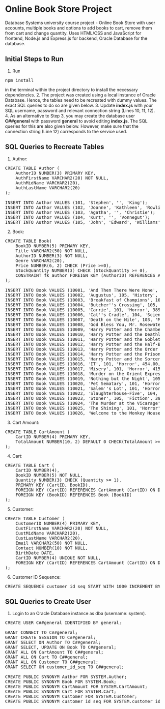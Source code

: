 # Online Book Store Project
Database Systems university course project - Online Book Store with user accounts, multiple books and options to add books to cart, remove them from cart and change quantity. Uses HTML/CSS and JavaScript for frontend, Node.js and Express.js for backend, Oracle Database for the database.

## Initial Steps to Run
1. Run
<pre>npm install</pre>
in the terminal within the project directory to install the necessary dependencies.
2. The project was created using a local instance of Oracle Database. Hence, the tables need to be recreated with dummy values. The exact SQL queries to do so are given below.
3. Update <strong>index.js</strong> with your SQL username, password and relevant connection string (Lines 10, 11, 12).
4. As an alternative to Step 3, you may create the database user <strong>C##general</strong> with password <strong>general</strong> to avoid editing <strong>index.js</strong>. The SQL queries for this are also given below. However, make sure that the connection string (Line 12) corresponds to the service used.

## SQL Queries to Recreate Tables
1. Author:

<pre>CREATE TABLE Author (
    AuthorID NUMBER(3) PRIMARY KEY,
    AuthFirstName VARCHAR2(20) NOT NULL,
    AuthMidName VARCHAR2(20),
    AuthLastName VARCHAR2(20)
);

INSERT INTO Author VALUES (101, 'Stephen', '', 'King');
INSERT INTO Author VALUES (102, 'Joanne', 'Kathleen', 'Rowling');
INSERT INTO Author VALUES (103, 'Agatha', '', 'Christie');
INSERT INTO Author VALUES (104, 'Kurt', '', 'Vonnegut');
INSERT INTO Author VALUES (105, 'John', 'Edward', 'Williams');</pre>

2. Book:

<pre>CREATE TABLE Book(
    BookID NUMBER(5) PRIMARY KEY,
    Title VARCHAR2(50) NOT NULL,
    AuthorID NUMBER(3) NOT NULL,
    Genre VARCHAR2(20),
    Price NUMBER(6, 2) CHECK (Price >=0),
    StockQuantity NUMBER(3) CHECK (StockQuantity >= 0),
    CONSTRAINT fk_author FOREIGN KEY (AuthorID) REFERENCES Author (AuthorID)
);

INSERT INTO Book VALUES (10001, 'And Then There Were None', 103, 'Mystery', 245.00, 12);
INSERT INTO Book VALUES (10002, 'Augustus', 105, 'History', 369.33, 4);
INSERT INTO Book VALUES (10003, 'Breakfast of Champions', 104, 'Satire', 397.00, 9);
INSERT INTO Book VALUES (10004, 'Butcher''s Crossing', 105, 'Western', 399.00, 48);
INSERT INTO Book VALUES (10005, 'Carrie', 101, 'Horror', 389.00, 112);
INSERT INTO Book VALUES (10006, 'Cat''s Cradle', 104, 'Science Fiction', 265.00, 29);
INSERT INTO Book VALUES (10007, 'Death on the Nile', 103, 'Mystery', 277.00, 147);
INSERT INTO Book VALUES (10008, 'God Bless You, Mr. Rosewater', 104, 'Satire', 419.69, 2);
INSERT INTO Book VALUES (10009, 'Harry Potter and the Chamber of Secrets', 102, 'Fantasy', 388.00, 213);
INSERT INTO Book VALUES (10010, 'Harry Potter and the Deathly Hallows', 102, 'Fantasy', 425.00, 201);
INSERT INTO Book VALUES (10011, 'Harry Potter and the Goblet of Fire', 102, 'Fantasy', 524.00, 187);
INSERT INTO Book VALUES (10012, 'Harry Potter and the Half-Blood Prince', 102, 'Fantasy', 449.00, 314);
INSERT INTO Book VALUES (10013, 'Harry Potter and the Order of the Phoenix', 102, 'Fantasy', 578.00, 264);
INSERT INTO Book VALUES (10014, 'Harry Potter and the Prisoner of Azkaban', 102, 'Fantasy', 423.00, 82);
INSERT INTO Book VALUES (10015, 'Harry Potter and the Sorcerer''s Stone', 102, 'Fantasy', 499.00, 138);
INSERT INTO Book VALUES (10016, 'IT', 101, 'Horror', 454.00, 104);
INSERT INTO Book VALUES (10017, 'Misery', 101, 'Horror', 415.00, 20);
INSERT INTO Book VALUES (10018, 'Murder on the Orient Express', 103, 'Mystery', 268.00, 223);
INSERT INTO Book VALUES (10019, 'Nothing but the Night', 105, 'Coming of Age', 418.69, 4);
INSERT INTO Book VALUES (10020, 'Pet Sematary', 101, 'Horror', 454.00, 43);
INSERT INTO Book VALUES (10021, 'Salem''s Lot', 101, 'Horror', 635.00, 97);
INSERT INTO Book VALUES (10022, 'Slaughterhouse-Five', 104, 'Science Fiction', 479.00, 34);
INSERT INTO Book VALUES (10023, 'Stoner', 105, 'Fiction', 395.00, 102);
INSERT INTO Book VALUES (10024, 'The Murder at the Vicarage', 103, 'Mystery', 421.00, 36);
INSERT INTO Book VALUES (10025, 'The Shining', 101, 'Horror', 405.00, 66);
INSERT INTO Book VALUES (10026, 'Welcome to the Monkey House', 104, 'Science Fiction', 699.69, 1);</pre>

3. Cart Amount:

<pre>CREATE TABLE CartAmount (
    CartID NUMBER(4) PRIMARY KEY,
    TotalAmount NUMBER(10, 2) DEFAULT 0 CHECK(TotalAmount >= 0)
);</pre>

4. Cart:

<pre>CREATE TABLE Cart (
    CartID NUMBER(4),
    BookID NUMBER(5) NOT NULL,
    Quantity NUMBER(3) CHECK (Quantity >= 1),
    PRIMARY KEY (CartID, BookID),
    FOREIGN KEY (CartID) REFERENCES CartAmount (CartID) ON DELETE CASCADE,
    FOREIGN KEY (BookID) REFERENCES Book (BookID)
);</pre>

5. Customer:

<pre>CREATE TABLE Customer (
    CustomerID NUMBER(4) PRIMARY KEY,
    CustFirstName VARCHAR2(20) NOT NULL,
    CustMidName VARCHAR2(20),
    CustLastName VARCHAR2(20),
    Email VARCHAR2(50) NOT NULL,
    Contact NUMBER(10) NOT NULL,
    BirthDate DATE,
    CartID NUMBER(4) UNIQUE NOT NULL,
    FOREIGN KEY (CartID) REFERENCES CartAmount (CartID) ON DELETE CASCADE
);</pre>

6. Customer ID Sequence:

<pre>CREATE SEQUENCE customer_id_seq START WITH 1000 INCREMENT BY 1 MINVALUE 1000 MAXVALUE 9999;</pre>

## SQL Queries to Create User
1. Login to an Oracle Database instance as dba (username: system).

<pre>CREATE USER C##general IDENTIFIED BY general;

GRANT CONNECT TO C##general;
GRANT CREATE SESSION TO C##general;
GRANT SELECT ON Author TO C##general;
GRANT SELECT, UPDATE ON Book TO C##general;
GRANT ALL ON CartAmount TO C##general;
GRANT ALL ON Cart TO C##general;
GRANT ALL ON Customer TO C##general;
GRANT SELECT ON customer_id_seq TO C##general;

CREATE PUBLIC SYNONYM Author FOR SYSTEM.Author;
CREATE PUBLIC SYNONYM Book FOR SYSTEM.Book;
CREATE PUBLIC SYNONYM CartAmount FOR SYSTEM.CartAmount;
CREATE PUBLIC SYNONYM Cart FOR SYSTEM.Cart;
CREATE PUBLIC SYNONYM Customer FOR SYSTEM.Customer;
CREATE PUBLIC SYNONYM customer_id_seq FOR SYSTEM.customer_id_seq;</pre>
